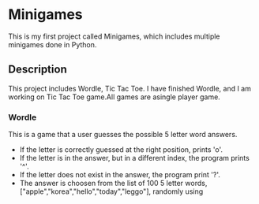 # Minigames
This is my first project called Minigames, which includes multiple minigames done in Python.
## Description
This project includes Wordle, Tic Tac Toe. I have finished Wordle, and I am working on Tic Tac Toe game.All games are asingle player game. 
### Wordle
This is a game that a user guesses the possible 5 letter word answers. 
- If the letter is correctly guessed at the right position, prints 'o'. 
- If the letter is in the answer, but in a different index, the program prints '^'.
- If the letter does not exist in the answer, the program print '?'.
- The answer is choosen from the list of 100 5 letter words, ["apple","korea","hello","today","leggo"], randomly using 

